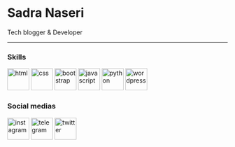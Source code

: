 Sadra Naseri
===============================

Tech blogger & Developer

-----------------------------

### Skills
<section>
    <a href="#" target="_blank" rel="noreferrer" style="text-decoration: none;">
        <img src="https://raw.githubusercontent.com/thisis-naseri/thisis-naseri/79bb9a0ae4572e6296f277faeee4f9f673782b99/static/icons/html.svg" alt="html" width="50px">
    </a>
    <a href="#" target="_blank" rel="noreferrer" style="text-decoration: none;">
        <img src="https://raw.githubusercontent.com/thisis-naseri/thisis-naseri/79bb9a0ae4572e6296f277faeee4f9f673782b99/static/icons/css.svg" alt="css" width="50px">
    </a>
    <a href="#" target="_blank" rel="noreferrer" style="text-decoration: none;">
        <img src="https://raw.githubusercontent.com/thisis-naseri/thisis-naseri/c1e7b1382d38f4dce47c417704c49bbc14d33c2a/static/icons/bootstrap.svg" alt="bootstrap" width="50px">
    </a>
    <a href="#" target="_blank" rel="noreferrer" style="text-decoration: none;">
        <img src="https://raw.githubusercontent.com/thisis-naseri/thisis-naseri/79bb9a0ae4572e6296f277faeee4f9f673782b99/static/icons/javascript.svg" alt="javascript" width="50px">
    </a>
    <a href="#" target="_blank" rel="noreferrer" style="text-decoration: none;">
        <img src="https://raw.githubusercontent.com/thisis-naseri/thisis-naseri/79bb9a0ae4572e6296f277faeee4f9f673782b99/static/icons/python.svg" alt="python" width="50px">
    </a>
    <a href="#" target="_blank" rel="noreferrer" style="text-decoration: none;">
        <img src="https://raw.githubusercontent.com/thisis-naseri/thisis-naseri/c1e7b1382d38f4dce47c417704c49bbc14d33c2a/static/icons/wordpress.svg" alt="wordpress" width="50px">
    </a>
</section>

### Social medias
                  
<section>
    <a href="#" target="_blank" rel="noreferrer" style="text-decoration: none;">
        <img src="https://raw.githubusercontent.com/thisis-naseri/thisis-naseri/c1e7b1382d38f4dce47c417704c49bbc14d33c2a/static/icons/instagram.svg" alt="instagram" width="50px">
    </a>
    <a href="#" target="_blank" rel="noreferrer" style="text-decoration: none;">
        <img src="https://raw.githubusercontent.com/thisis-naseri/thisis-naseri/c1e7b1382d38f4dce47c417704c49bbc14d33c2a/static/icons/telegram.svg" alt="telegram" width="50px">
    </a>
    <a href="#" target="_blank" rel="noreferrer" style="text-decoration: none;">
        <img src="https://raw.githubusercontent.com/thisis-naseri/thisis-naseri/c1e7b1382d38f4dce47c417704c49bbc14d33c2a/static/icons/twitter.svg" alt="twitter" width="50px">
</section>
